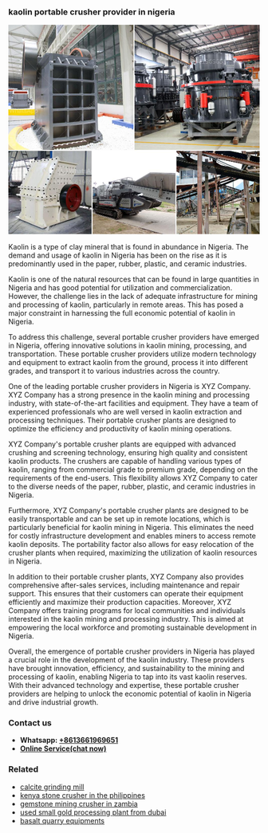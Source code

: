 <h3>kaolin portable crusher provider in nigeria</h3><img src='1702950123.jpg' alt=''><p>Kaolin is a type of clay mineral that is found in abundance in Nigeria. The demand and usage of kaolin in Nigeria has been on the rise as it is predominantly used in the paper, rubber, plastic, and ceramic industries.</p><p>Kaolin is one of the natural resources that can be found in large quantities in Nigeria and has good potential for utilization and commercialization. However, the challenge lies in the lack of adequate infrastructure for mining and processing of kaolin, particularly in remote areas. This has posed a major constraint in harnessing the full economic potential of kaolin in Nigeria.</p><p>To address this challenge, several portable crusher providers have emerged in Nigeria, offering innovative solutions in kaolin mining, processing, and transportation. These portable crusher providers utilize modern technology and equipment to extract kaolin from the ground, process it into different grades, and transport it to various industries across the country.</p><p>One of the leading portable crusher providers in Nigeria is XYZ Company. XYZ Company has a strong presence in the kaolin mining and processing industry, with state-of-the-art facilities and equipment. They have a team of experienced professionals who are well versed in kaolin extraction and processing techniques. Their portable crusher plants are designed to optimize the efficiency and productivity of kaolin mining operations.</p><p>XYZ Company's portable crusher plants are equipped with advanced crushing and screening technology, ensuring high quality and consistent kaolin products. The crushers are capable of handling various types of kaolin, ranging from commercial grade to premium grade, depending on the requirements of the end-users. This flexibility allows XYZ Company to cater to the diverse needs of the paper, rubber, plastic, and ceramic industries in Nigeria.</p><p>Furthermore, XYZ Company's portable crusher plants are designed to be easily transportable and can be set up in remote locations, which is particularly beneficial for kaolin mining in Nigeria. This eliminates the need for costly infrastructure development and enables miners to access remote kaolin deposits. The portability factor also allows for easy relocation of the crusher plants when required, maximizing the utilization of kaolin resources in Nigeria.</p><p>In addition to their portable crusher plants, XYZ Company also provides comprehensive after-sales services, including maintenance and repair support. This ensures that their customers can operate their equipment efficiently and maximize their production capacities. Moreover, XYZ Company offers training programs for local communities and individuals interested in the kaolin mining and processing industry. This is aimed at empowering the local workforce and promoting sustainable development in Nigeria.</p><p>Overall, the emergence of portable crusher providers in Nigeria has played a crucial role in the development of the kaolin industry. These providers have brought innovation, efficiency, and sustainability to the mining and processing of kaolin, enabling Nigeria to tap into its vast kaolin reserves. With their advanced technology and expertise, these portable crusher providers are helping to unlock the economic potential of kaolin in Nigeria and drive industrial growth.</p><h3>Contact us</h3><ul><li><strong>Whatsapp:&nbsp;<a href="https://wa.me/8613661969651">+8613661969651</a></strong></li><li><a href="https://swt.shibang-china.com/?git&amp;zhl&amp;kaolin portable crusher provider in nigeria"><strong>Online Service(chat now)</strong></a></li></ul><h3>Related</h3><ul><li><a href='calcite grinding mill.md'>calcite grinding mill</a></li><li><a href='kenya stone crusher in the philippines.md'>kenya stone crusher in the philippines</a></li><li><a href='gemstone mining crusher in zambia.md'>gemstone mining crusher in zambia</a></li><li><a href='used small gold processing plant from dubai.md'>used small gold processing plant from dubai</a></li><li><a href='basalt quarry equipments.md'>basalt quarry equipments</a></li></ul>